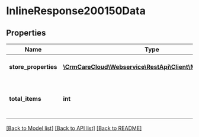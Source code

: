 # InlineResponse200150Data

## Properties
Name | Type | Description | Notes
------------ | ------------- | ------------- | -------------
**store_properties** | [**\CrmCareCloud\Webservice\RestApi\Client\Model\Property[]**](Property.md) | List of all store properties. | [optional] 
**total_items** | **int** | The number of all found store properties. | [optional] 

[[Back to Model list]](../../README.md#documentation-for-models) [[Back to API list]](../../README.md#documentation-for-api-endpoints) [[Back to README]](../../README.md)

